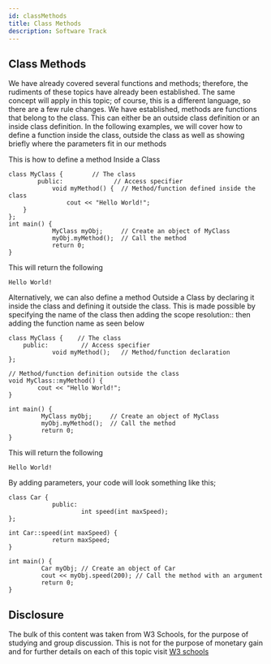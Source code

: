 ```yaml
---
id: classMethods
title: Class Methods
description: Software Track
---
```



## Class Methods
We have already covered several functions and methods; therefore, the rudiments of these topics have already been established. The same concept will apply in this topic; of course, this is a different language, so there are a few rule changes.
We have established, methods are functions that belong to the class. This can either be an outside class definition or an inside class definition.
In the following examples, we will cover how to define a function inside the class, outside the class as well as showing briefly where the parameters fit in our methods  

This is how to define a method Inside a Class  

    class MyClass {        // The class
            public:              // Access specifier
                void myMethod() {  // Method/function defined inside the class
                    cout << "Hello World!";
        }
    };
    int main() {
                MyClass myObj;     // Create an object of MyClass
                myObj.myMethod();  // Call the method
                return 0;
    }

This will return the following  

    Hello World!

Alternatively, we can also define a method Outside a Class by declaring it inside the class and defining it outside the class.  This is made possible by specifying the name of the class then adding the scope resolution:: then adding the function name as seen below  


    class MyClass {    // The class
        public:         // Access specifier
                void myMethod();   // Method/function declaration
    };

    // Method/function definition outside the class
    void MyClass::myMethod() {
            cout << "Hello World!";
    }

    int main() {
             MyClass myObj;     // Create an object of MyClass
             myObj.myMethod();  // Call the method
             return 0;
    }

This will return the following  

    Hello World!

By adding parameters, your code will look something like this;

    class Car {
                public:
                        int speed(int maxSpeed);
    };

    int Car::speed(int maxSpeed) {
                return maxSpeed;
    }

    int main() {
             Car myObj; // Create an object of Car
             cout << myObj.speed(200); // Call the method with an argument
             return 0;
    }

## Disclosure  
The bulk of this content was taken from W3 Schools, for the purpose of studying and group discussion. This is not for the purpose of monetary gain and for further details on each of this topic visit  [W3 schools](https://www.w3schools.com/)